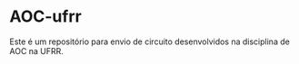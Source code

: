 # AOC-ufrr
Este é um repositório para envio de circuito desenvolvidos na disciplina de AOC na UFRR.
